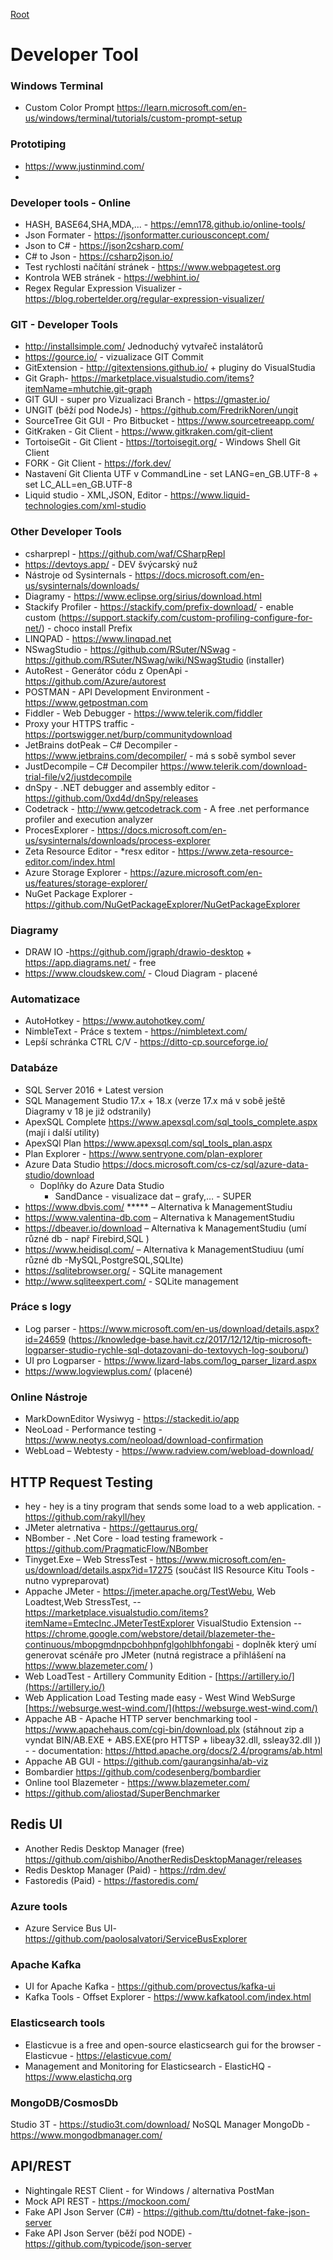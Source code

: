 [Root](../README.md)

# Developer Tool

### Windows Terminal
- Custom Color Prompt https://learn.microsoft.com/en-us/windows/terminal/tutorials/custom-prompt-setup

### Prototiping 
- https://www.justinmind.com/
- 
### Developer tools - Online

- HASH, BASE64,SHA,MDA,... - https://emn178.github.io/online-tools/
- Json Formater - https://jsonformatter.curiousconcept.com/
- Json to C# - https://json2csharp.com/
- C# to Json - https://csharp2json.io/
- Test rychlosti načítání stránek - https://www.webpagetest.org
- Kontrola WEB stránek - https://webhint.io/
- Regex Regular Expression Visualizer - https://blog.robertelder.org/regular-expression-visualizer/


### GIT - Developer Tools
- http://installsimple.com/  Jednoduchý vytvařeč instalátorů
- https://gource.io/  - vizualizace GIT Commit
- GitExtension - http://gitextensions.github.io/ + pluginy do VisualStudia
- Git Graph-  https://marketplace.visualstudio.com/items?itemName=mhutchie.git-graph
- GIT GUI - super pro Vizualizaci Branch - https://gmaster.io/
- UNGIT (běží pod NodeJs) - https://github.com/FredrikNoren/ungit
- SourceTree Git GUI - Pro Bitbucket - https://www.sourcetreeapp.com/
- GitKraken - Git Client -  https://www.gitkraken.com/git-client  
- TortoiseGit - Git Client - https://tortoisegit.org/ - Windows Shell Git Client
- FORK - Git Client - https://fork.dev/
- Nastavení Git Clienta UTF v CommandLine -  set LANG=en_GB.UTF-8 + set LC_ALL=en_GB.UTF-8
- Liquid studio - XML,JSON, Editor - https://www.liquid-technologies.com/xml-studio

### Other Developer Tools
- csharprepl - https://github.com/waf/CSharpRepl
- https://devtoys.app/ - DEV švýcarský nuž
- Nástroje od Sysinternals - https://docs.microsoft.com/en-us/sysinternals/downloads/
- Diagramy - https://www.eclipse.org/sirius/download.html
- Stackify Profiler - https://stackify.com/prefix-download/  - enable custom  (https://support.stackify.com/custom-profiling-configure-for-net/) - choco install Prefix
- LINQPAD  - https://www.linqpad.net
- NSwagStudio - https://github.com/RSuter/NSwag - https://github.com/RSuter/NSwag/wiki/NSwagStudio (installer)
- AutoRest - Generátor códu z OpenApi - https://github.com/Azure/autorest
- POSTMAN - API Development Environment - https://www.getpostman.com
- Fiddler - Web Debugger - https://www.telerik.com/fiddler 
- Proxy your HTTPS traffic - https://portswigger.net/burp/communitydownload
- JetBrains dotPeak – C# Decompiler - https://www.jetbrains.com/decompiler/ - má s sobě symbol sever
- JustDecompile – C# Decompiler https://www.telerik.com/download-trial-file/v2/justdecompile 
- dnSpy  - .NET debugger and assembly editor  - https://github.com/0xd4d/dnSpy/releases 
- Codetrack -  http://www.getcodetrack.com - A free .net performance profiler and execution analyzer
- ProcesExplorer - https://docs.microsoft.com/en-us/sysinternals/downloads/process-explorer 
- Zeta Resource Editor - *resx editor - https://www.zeta-resource-editor.com/index.html 
- Azure Storage Explorer - https://azure.microsoft.com/en-us/features/storage-explorer/
- NuGet Package Explorer - https://github.com/NuGetPackageExplorer/NuGetPackageExplorer

### Diagramy
- DRAW IO  -https://github.com/jgraph/drawio-desktop + https://app.diagrams.net/ - free
- https://www.cloudskew.com/ - Cloud Diagram - placené

### Automatizace
- AutoHotkey - https://www.autohotkey.com/
- NimbleText - Práce s textem - https://nimbletext.com/
- Lepší schránka  CTRL C/V - https://ditto-cp.sourceforge.io/

### Databáze
- SQL Server 2016 + Latest version
- SQL Management Studio 17.x + 18.x  (verze 17.x má v sobě ještě Diagramy v 18 je již odstranily)
- ApexSQL Complete https://www.apexsql.com/sql_tools_complete.aspx (mají i další utility)
- ApexSQl Plan https://www.apexsql.com/sql_tools_plan.aspx 
- Plan Explorer - https://www.sentryone.com/plan-explorer 
- Azure Data Studio https://docs.microsoft.com/cs-cz/sql/azure-data-studio/download
	- Doplňky do Azure Data Studio
		- SandDance  - visualizace dat – grafy,… - SUPER
- https://www.dbvis.com/ ***** – Alternativa k ManagementStudiu
- https://www.valentina-db.com – Alternativa k ManagementStudiu
- https://dbeaver.io/download – Alternativa k ManagementStudiu (umí různé db - např Firebird,SQL )
- https://www.heidisql.com/  – Alternativa k ManagementStudiuu (umí různé db -MySQL,PostgreSQL,SQLIte)
- https://sqlitebrowser.org/ - SQLite management
- http://www.sqliteexpert.com/ - SQLite management

### Práce s logy
- Log parser - https://www.microsoft.com/en-us/download/details.aspx?id=24659 (https://knowledge-base.havit.cz/2017/12/12/tip-microsoft-logparser-studio-rychle-sql-dotazovani-do-textovych-log-souboru/)
- UI pro Logparser - https://www.lizard-labs.com/log_parser_lizard.aspx
- https://www.logviewplus.com/ (placené)


### Online Nástroje
- MarkDownEditor Wysiwyg - https://stackedit.io/app
- NeoLoad - Performance testing - https://www.neotys.com/neoload/download-confirmation
- WebLoad – Webtesty - https://www.radview.com/webload-download/ 


## HTTP Request Testing
- hey - hey is a tiny program that sends some load to a web application. - https://github.com/rakyll/hey
- JMeter aletrnativa - https://gettaurus.org/
- NBomber - .Net Core - load testing framework - https://github.com/PragmaticFlow/NBomber
- Tinyget.Exe – Web StressTest -  https://www.microsoft.com/en-us/download/details.aspx?id=17275 (součást IIS Resource Kitu Tools - nutno vypreparovat)
- Appache JMeter - https://jmeter.apache.org/TestWebu, Web Loadtest,Web StressTest,
	-- https://marketplace.visualstudio.com/items?itemName=EmtecInc.JMeterTestExplorer VisualStudio Extension
	--https://chrome.google.com/webstore/detail/blazemeter-the-continuous/mbopgmdnpcbohhpnfglgohlbhfongabi - doplněk který umí generovat scénáře pro JMeter (nutná registrace a přihlášení na https://www.blazemeter.com/ )
- Web LoadTest - Artillery Community Edition - [https://artillery.io/](https://artillery.io/)
- Web Application Load Testing made easy - West Wind WebSurge [https://websurge.west-wind.com/](https://websurge.west-wind.com/)
- Appache AB - Apache HTTP server benchmarking tool - https://www.apachehaus.com/cgi-bin/download.plx (stáhnout zip a vyndat BIN/AB.EXE + ABS.EXE(pro HTTSP + libeay32.dll, ssleay32.dll )) -  - documentation: https://httpd.apache.org/docs/2.4/programs/ab.html 
- Appache AB GUI - https://github.com/gaurangsinha/ab-viz 
- Bombardier https://github.com/codesenberg/bombardier
- Online tool Blazemeter - https://www.blazemeter.com/
- https://github.com/aliostad/SuperBenchmarker



## Redis UI
- Another Redis Desktop Manager (free) https://github.com/qishibo/AnotherRedisDesktopManager/releases
- Redis Desktop Manager (Paid) - https://rdm.dev/
- Fastoredis (Paid) - https://fastoredis.com/

### Azure tools
- Azure Service Bus UI- https://github.com/paolosalvatori/ServiceBusExplorer

### Apache Kafka
- UI for Apache Kafka - https://github.com/provectus/kafka-ui
- Kafka Tools - Offset Explorer - https://www.kafkatool.com/index.html

### Elasticsearch tools
- Elasticvue is a free and open-source elasticsearch gui for the browser - Elasticvue - https://elasticvue.com/
- Management and Monitoring for Elasticsearch - ElasticHQ - https://www.elastichq.org

### MongoDB/CosmosDb
Studio 3T - https://studio3t.com/download/
NoSQL Manager MongoDb - https://www.mongodbmanager.com/

## API/REST
- Nightingale REST Client - for Windows / alternativa PostMan
- Mock API REST - https://mockoon.com/
- Fake API Json Server (C#) - https://github.com/ttu/dotnet-fake-json-server
- Fake API Json Server (běží pod NODE) -  https://github.com/typicode/json-server
 
